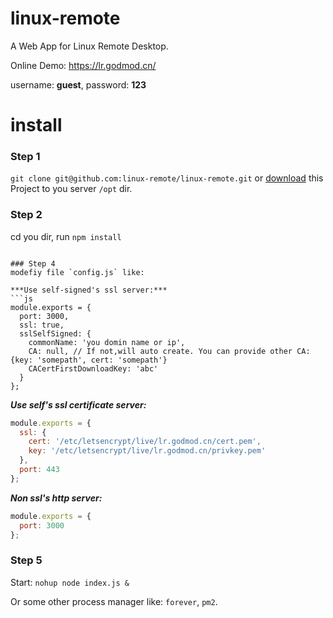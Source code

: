 # linux-remote
A Web App for Linux Remote Desktop.

Online Demo: https://lr.godmod.cn/

username: <b>guest</b>, password: <b>123</b>
# install
### Step 1
`git clone git@github.com:linux-remote/linux-remote.git` or [download](https://github.com/linux-remote/linux-remote/archive/master.zip)
this Project to you server `/opt` dir.
### Step 2
cd you dir,
run `npm install`
```

### Step 4
modefiy file `config.js` like:

***Use self-signed's ssl server:***
```js
module.exports = {
  port: 3000,
  ssl: true,
  sslSelfSigned: {
    commonName: 'you domin name or ip',
    CA: null, // If not,will auto create. You can provide other CA:{key: 'somepath', cert: 'somepath'}
    CACertFirstDownloadKey: 'abc'
  }
};
```

***Use self's ssl certificate server:***
```js
module.exports = {
  ssl: {
    cert: '/etc/letsencrypt/live/lr.godmod.cn/cert.pem',
    key: '/etc/letsencrypt/live/lr.godmod.cn/privkey.pem'
  },
  port: 443
};
```

***Non ssl's http server:***
```js
module.exports = {
  port: 3000
};
```
### Step 5
Start: `nohup node index.js &`

Or some other process manager like: `forever`, `pm2`.
